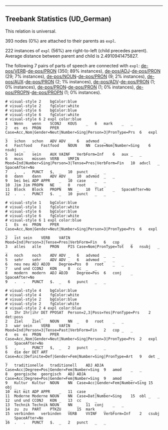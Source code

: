 

--------------------------------------------------------------------------------

## Treebank Statistics (UD_German)

This relation is universal.

393 nodes (0%) are attached to their parents as `expl`.

222 instances of `expl` (56%) are right-to-left (child precedes parent).
Average distance between parent and child is 2.4910941475827.

The following 7 pairs of parts of speech are connected with `expl`: [de-pos/VERB]()-[de-pos/PRON]() (350; 89% instances), [de-pos/ADJ]()-[de-pos/PRON]() (29; 7% instances), [de-pos/NOUN]()-[de-pos/PRON]() (9; 2% instances), [de-pos/AUX]()-[de-pos/PRON]() (2; 1% instances), [de-pos/ADV]()-[de-pos/PRON]() (1; 0% instances), [de-pos/PRON]()-[de-pos/PRON]() (1; 0% instances), [de-pos/PROPN]()-[de-pos/PROPN]() (1; 0% instances).


~~~ conllu
# visual-style 2	bgColor:blue
# visual-style 2	fgColor:white
# visual-style 6	bgColor:blue
# visual-style 6	fgColor:white
# visual-style 6 2 expl	color:blue
1	Wenn	wenn	SCONJ	KOUS	_	6	mark	_	_
2	es	es	PRON	PPER	Case=Acc,Nom|Gender=Neut|Number=Sing|Person=3|PronType=Prs	6	expl	_	_
3	schon	schon	ADV	ADV	_	6	advmod	_	_
4	Fastfood	Fastfood	NOUN	NN	Case=Nom|Number=Sing	6	nsubj	_	_
5	sein	sein	AUX	VAINF	VerbForm=Inf	6	aux	_	_
6	muss	müssen	VERB	VMFIN	Mood=Ind|Number=Sing|Person=3|Tense=Pres|VerbForm=Fin	10	advcl	_	SpaceAfter=No
7	,	,	PUNCT	$,	_	10	punct	_	_
8	dann	dann	ADV	ADV	_	10	advmod	_	_
9	bei	bei	ADP	APPR	_	10	case	_	_
10	Jim	Jim	PROPN	NE	_	0	root	_	_
11	Block	Block	PROPN	NN	_	10	flat	_	SpaceAfter=No
12	.	.	PUNCT	$.	_	10	punct	_	_

~~~


~~~ conllu
# visual-style 1	bgColor:blue
# visual-style 1	fgColor:white
# visual-style 6	bgColor:blue
# visual-style 6	fgColor:white
# visual-style 6 1 expl	color:blue
1	Es	es	PRON	PPER	Case=Acc,Nom|Gender=Neut|Number=Sing|Person=3|PronType=Prs	6	expl	_	_
2	ist	sein	VERB	VAFIN	Mood=Ind|Person=3|Tense=Pres|VerbForm=Fin	6	cop	_	_
3	alles	alle	PRON	PIS	Case=Nom|PronType=Tot	6	nsubj	_	_
4	noch	noch	ADV	ADV	_	6	advmod	_	_
5	sehr	sehr	ADV	ADV	_	6	advmod	_	_
6	neu	neu	ADJ	ADJD	Degree=Pos	0	root	_	_
7	und	und	CCONJ	KON	_	8	cc	_	_
8	modern	modern	ADJ	ADJD	Degree=Pos	6	conj	_	SpaceAfter=No
9	.	.	PUNCT	$.	_	6	punct	_	_

~~~


~~~ conllu
# visual-style 4	bgColor:blue
# visual-style 4	fgColor:white
# visual-style 2	bgColor:blue
# visual-style 2	fgColor:white
# visual-style 2 4 expl	color:blue
1	Ihr	Ihr|ihr	DET	PPOSAT	Person=2,3|Poss=Yes|PronType=Prs	2	det:poss	_	_
2	Ziel	Ziel	NOUN	NN	_	0	root	_	_
3	war	sein	VERB	VAFIN	Mood=Ind|Person=3|Tense=Past|VerbForm=Fin	2	cop	_	_
4	es	es	PRON	PPER	Case=Acc,Nom|Gender=Neut|Number=Sing|Person=3|PronType=Prs	2	expl	_	SpaceAfter=No
5	,	,	PUNCT	$,	_	2	punct	_	_
6	die	der	DET	ART	Case=Acc|Definite=Def|Gender=Fem|Number=Sing|PronType=Art	9	det	_	_
7	traditionelle	traditionell	ADJ	ADJA	Case=Acc|Degree=Pos|Gender=Fem|Number=Sing	9	amod	_	_
8	georgische	georgisch	ADJ	ADJA	Case=Acc|Degree=Pos|Gender=Fem|Number=Sing	9	amod	_	_
9	Kultur	Kultur	NOUN	NN	Case=Acc|Gender=Fem|Number=Sing	15	obj	_	_
10	mit	mit	ADP	APPR	_	11	case	_	_
11	Moderne	Moderne	NOUN	NN	Case=Dat|Number=Sing	15	obl	_	_
12	und	und	CCONJ	KON	_	13	cc	_	_
13	Technik	Technik	NOUN	NN	_	11	conj	_	_
14	zu	zu	PART	PTKZU	_	15	mark	_	_
15	verbinden	verbinden	VERB	VVINF	VerbForm=Inf	2	csubj	_	SpaceAfter=No
16	.	.	PUNCT	$.	_	2	punct	_	_

~~~


